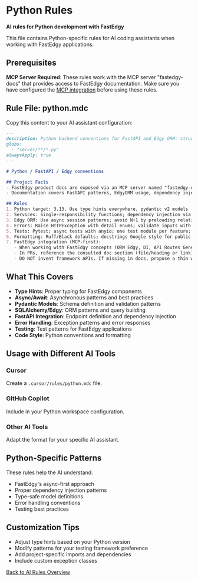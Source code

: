 # Python Rules

**AI rules for Python development with FastEdgy**

This file contains Python-specific rules for AI coding assistants when working with FastEdgy applications.

## Prerequisites

**MCP Server Required**: These rules work with the MCP server "fastedgy-docs" that provides access to FastEdgy documentation. Make sure you have configured the [MCP integration](../mcp.md) before using these rules.

## Rule File: python.mdc

Copy this content to your AI assistant configuration:

```markdown title="python.mdc"
---
description: Python backend conventions for FastAPI and Edgy ORM: structure, errors, and testing
globs:
  - "server/**/*.py"
alwaysApply: true
---

# Python / FastAPI / Edgy conventions

## Project Facts
- FastEdgy product docs are exposed via an MCP server named "fastedgy-docs"
- Documentation covers FastAPI patterns, EdgyORM usage, dependency injection, and FastEdgy framework features

## Rules
1. Python target: 3.13. Use type hints everywhere. pydantic v2 models
2. Services: Single-responsibility functions; dependency injection via FastAPI Depends; no global state
3. Edgy ORM: Use async session patterns; avoid N+1 by preloading relations; never perform writes in GET handlers
4. Errors: Raise HTTPException with detail enums; validate inputs with pydantic; log at error boundary
5. Tests: Pytest; async tests with anyio; one test module per feature; add regression test for every bugfix
6. Formatting: Ruff/Black defaults; docstrings Google style for public funcs/classes
7. FastEdgy integration (MCP-first):
   - When working with FastEdgy concepts (ORM Edgy, DI, API Routes Generator, Query Builder, Fields Selector, Metadata Generator, ORM Extensions, Database Migration, Queued Tasks, CLI Tools, i18n, Multi Tenant, Email, Storage, Authentication, settings), MUST first call MCP **fastedgy-docs** → `search("keywords")`, then `read(uri)` for the top result **before coding**
   - In PRs, reference the consulted doc section (file/heading or link)
   - DO NOT invent framework APIs. If missing in docs, propose a thin wrapper with clear TODO and link to the doc gap
```

## What This Covers

- **Type Hints**: Proper typing for FastEdgy components
- **Async/Await**: Asynchronous patterns and best practices
- **Pydantic Models**: Schema definition and validation patterns
- **SQLAlchemy/Edgy**: ORM patterns and query building
- **FastAPI Integration**: Endpoint definition and dependency injection
- **Error Handling**: Exception patterns and error responses
- **Testing**: Test patterns for FastEdgy applications
- **Code Style**: Python conventions and formatting

## Usage with Different AI Tools

### Cursor
Create a `.cursor/rules/python.mdc` file.

### GitHub Copilot
Include in your Python workspace configuration.

### Other AI Tools
Adapt the format for your specific AI assistant.

## Python-Specific Patterns

These rules help the AI understand:

- FastEdgy's async-first approach
- Proper dependency injection patterns
- Type-safe model definitions
- Error handling conventions
- Testing best practices

## Customization Tips

- Adjust type hints based on your Python version
- Modify patterns for your testing framework preference
- Add project-specific imports and dependencies
- Include custom exception classes

[Back to AI Rules Overview](../ai-rules.md)
